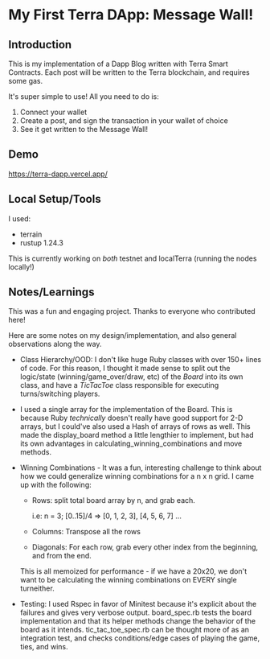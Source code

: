 # My First Terra DApp: Message Wall!

## Introduction
This is my implementation of a Dapp Blog written with Terra Smart Contracts.
Each post will be written to the Terra blockchain, and requires some gas.

It's super simple to use! All you need to do is:

1. Connect your wallet 
2. Create a post, and sign the transaction in your wallet of choice
3. See it get written to the Message Wall!

## Demo
https://terra-dapp.vercel.app/ 

## Local Setup/Tools

I used:
- terrain 
- rustup 1.24.3

This is currently working on *both* testnet and localTerra (running the nodes locally!)


## Notes/Learnings

This was a fun and engaging project. Thanks to everyone who contributed here!

Here are some notes on my design/implementation, and also general observations along the way.

- Class Hierarchy/OOD: I don't like huge Ruby classes with over 150+ lines of code. For this reason, I thought it made sense to split out the logic/state (winning/game_over/draw, etc) of the *Board* into its own class, and have a *TicTacToe* class responsible for executing turns/switching players.
- I used a single array for the implementation of the Board. This is because Ruby _technically_ doesn't really have good support for 2-D arrays, but I could've also used a Hash of arrays of rows as well. This made the display_board method a little lengthier to implement, but had its own advantages in calculating_winning_combinations and move methods.
- Winning Combinations - It was a fun, interesting challenge to think about how we could generalize winning combinations for a n x n grid. I came up with the following:


  - Rows: split total board array by n, and grab each.

    i.e: n = 3; [0..15]/4 => [0, 1, 2, 3], [4, 5, 6, 7] ...
  - Columns: Transpose all the rows
  - Diagonals: For each row, grab every other index from the beginning, and from the end.

  This is all memoized for performance - if we have a 20x20, we don't want to be calculating the winning combinations on EVERY single turneither.

- Testing: I used Rspec in favor of Minitest because it's explicit about the failures and gives very verbose output. board_spec.rb tests the board implementation and that its helper methods change the behavior of the board as it intends. tic_tac_toe_spec.rb can be thought more of as an integration test, and checks conditions/edge cases of playing the game, ties, and wins.